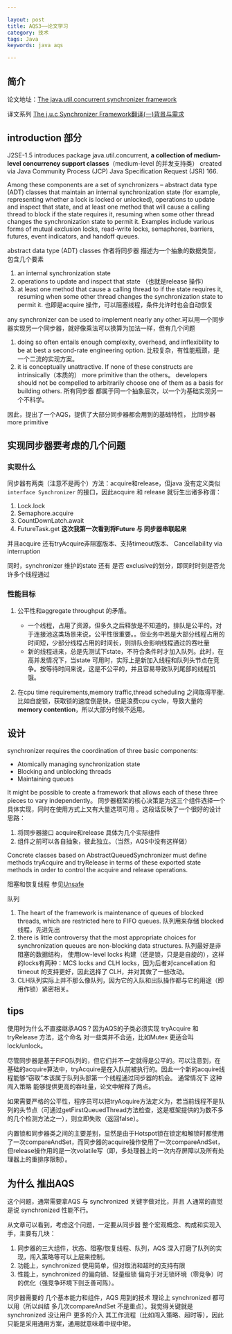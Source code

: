 ```yaml
---

layout: post
title: AQS3——论文学习
category: 技术
tags: Java
keywords: java aqs

---
```


## 简介

论文地址：[The java.util.concurrent synchronizer framework](http://gee.cs.oswego.edu/dl/papers/aqs.pdf)

译文系列 [The j.u.c Synchronizer Framework翻译(一)背景与需求](http://ifeve.com/aqs-1/)

## introduction 部分

J2SE-1.5 introduces package java.util.concurrent, **a collection of medium-level concurrency support classes**（medium-level  的并发支持类） created via Java Community Process (JCP) Java Specification Request (JSR) 166.
 
Among these components are a set of synchronizers – abstract data type (ADT) classes that maintain an internal synchronization state (for example, representing whether a lock is locked or unlocked), operations to update and inspect that state, and at least one method that will cause a calling thread to block if the state requires it, resuming when some other thread changes the synchronization state to permit it. Examples include various forms of mutual exclusion locks, read-write locks, semaphores, barriers, futures, event indicators, and handoff queues.

abstract data type (ADT) classes 作者将同步器 描述为一个抽象的数据类型，包含几个要素

1. an internal synchronization state
2. operations to update and inspect that state （也就是release 操作）
3. at least one method that  cause a calling thread to if the state requires it, resuming when some other thread changes the synchronization state to permit it. 也即是acquire 操作，可以阻塞线程，条件允许时也会自动恢复


any synchronizer can be used to implement nearly any other.可以用一个同步器实现另一个同步器，就好像乘法可以换算为加法一样，但有几个问题

1. doing so often entails enough complexity, overhead, and inflexibility to be at best a second-rate engineering option. 比较复杂，有性能瓶颈，是一个二流的实现方案。
2. it is conceptually unattractive. If none of these constructs are intrinsically（本质的） more primitive than the others。 developers should not be compelled to arbitrarily choose one of them as a basis for building others. 所有同步器 都属于同一个抽象层次，以一个为基础实现另一个不科学。

因此，提出了一个AQS，提供了大部分同步器都会用到的基础特性， 比同步器more primitive

## 实现同步器要考虑的几个问题

### 实现什么

同步器有两类（注意不是两个）方法：acquire和release，但java 没有定义类似`interface Synchronizer` 的接口，因此acquire 和 release 就衍生出诸多称谓：

1. Lock.lock
2. Semaphore.acquire
3. CountDownLatch.await
4. FutureTask.get **这次我第一次看到将Future 与 同步器串联起来**

并且acquire 还有tryAcquire非阻塞版本、支持timeout版本、 Cancellability via interruption

同时，synchronizer 维护的state 还有 是否 exclusive的划分，即同时时刻是否允许多个线程通过

### 性能目标

1. 公平性和aggregate throughput 的矛盾。

	* 一个线程，占用了资源，但多久之后释放是不知道的，排队是公平的。对于连接池这类场景来说，公平性很重要。。但业务中若是大部分线程占用的时间短，少部分线程占用的时间长，则排队会影响线程通过的吞吐量
	* 新的线程进来，总是先测试下state，不符合条件时才加入队列。此时，在高并发情况下，当state 可用时，实际上是新加入线程和队列头节点在竞争。按等待时间来说，这是不公平的，并且容易导致队列尾部的线程饥饿。
2. 在cpu time requirements,memory traffic,thread scheduling 之间取得平衡.比如自旋锁，获取锁的速度倒是快，但是浪费cpu cycle，导致大量的**memory contention**，所以大部分时候不适用。

## 设计

synchronizer requires the coordination of three basic components:

* Atomically managing synchronization state
* Blocking and unblocking threads
* Maintaining queues

It might be possible to create a framework that allows each of these three pieces to vary independently。 同步器框架的核心决策是为这三个组件选择一个具体实现，同时在使用方式上又有大量选项可用 。这段话反映了一个很好的设计思路：

1. 将同步器接口 acquire和release 具体为几个实际组件
2. 组件之前可以各自抽象，彼此独立。（当然，AQS中没有这样做）

Concrete classes based on AbstractQueuedSynchronizer must define methods tryAcquire and tryRelease in terms of these exported state methods in order to control the acquire and release operations.

阻塞和恢复线程 参见[Unsafe](http://qiankunli.github.io/2018/05/30/java_unsafe.html)

队列

1. The heart of the framework is maintenance of queues of blocked threads, which are restricted here to FIFO queues. 队列用来存储 blocked 线程，先进先出
2. there is little controversy that the most appropriate choices for synchronization queues are non-blocking data structures. 队列最好是非阻塞的数据结构， 使用low-level locks 构建（还是锁，只是是自旋的），这样的locks有两种：MCS locks and CLH locks，因为后者对cancellation 和 timeout 的支持更好，因此选择了 CLH，并对其做了一些改动。
3. CLH队列实际上并不那么像队列，因为它的入队和出队操作都与它的用途（即用作锁）紧密相关。

## tips

使用时为什么不直接继承AQS？因为AQS的子类必须实现 tryAcquire 和 tryRelease 方法，这个命名 对一些类并不合适，比如Mutex 更适合叫lock/unlock。

尽管同步器是基于FIFO队列的，但它们并不一定就得是公平的。可以注意到，在基础的acquire算法中，tryAcquire是在入队前被执行的。因此一个新的acquire线程能够“窃取”本该属于队列头部第一个线程通过同步器的机会。 通常情况下 这种闯入策略 能够提供更高的吞吐量，论文中解释了两点。

如果需要严格的公平性，程序员可以把tryAcquire方法定义为，若当前线程不是队列的头节点（可通过getFirstQueuedThread方法检查，这是框架提供的为数不多的几个检测方法之一），则立即失败（返回false）。

内置锁和同步器类之间的主要差别，显然是由于Hotspot锁在锁定和解锁时都使用了一次compareAndSet，而同步器的acquire操作使用了一次compareAndSet，但release操作用的是一次volatile写（即，多处理器上的一次内存屏障以及所有处理器上的重排序限制）。 

## 为什么 推出AQS

这个问题，通常需要拿AQS 与 synchronized 关键字做对比，并且 人通常的直觉是说 synchronized 性能不行。

从文章可以看到，考虑这个问题，一定要从同步器 整个宏观概念、构成和实现入手，主要有几块：

1. 同步器的三大组件，状态、阻塞/恢复线程、队列，AQS 深入打磨了队列的实现，闯入策略等可以上层来控制。
2. 功能上，synchronized 使用简单，但对取消和超时的支持有限
3. 性能上，synchronized 的偏向锁、轻量级锁 偏向于对无锁环境（零竞争）时的优化（强竞争环境下则乏善可陈）。

同步器需要的 几个基本能力和组件，AQS 用到的技术 理论上 synchronized 都可以用（所以纠结 多几次compareAndSet 不是重点）。我觉得关键就是 synchronized 没让用户 更多的介入 其工作流程（比如闯入策略、超时等），因此只能是采用通用方案，通用就意味着中规中矩。